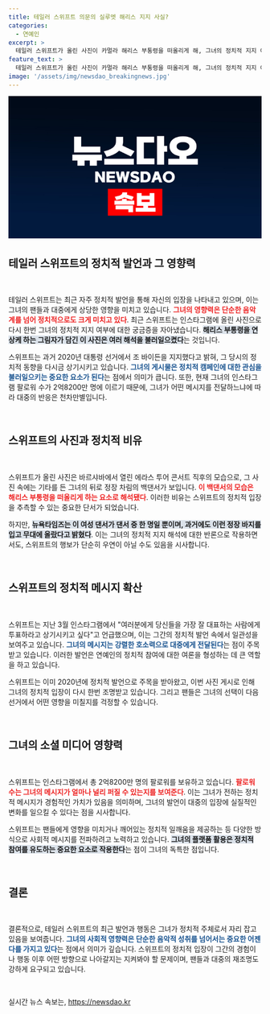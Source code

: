 ```yaml
---
title: 테일러 스위프트 의문의 실루엣 해리스 지지 사실?
categories:
  - 연예인
excerpt: >
  테일러 스위프트가 올린 사진이 카멀라 해리스 부통령을 떠올리게 해, 그녀의 정치적 지지 여부에 대한 궁금증을 불러일으키고 있다. 과연 스위프트의 이번 포스팅이 민주당 대선 후보를 암시하는 걸까? 클릭해 자세한 이면을 알아보세요!
feature_text: >
  테일러 스위프트가 올린 사진이 카멀라 해리스 부통령을 떠올리게 해, 그녀의 정치적 지지 여부에 대한 궁금증을 불러일으키고 있다. 과연 스위프트의 이번 포스팅이 민주당 대선 후보를 암시하는 걸까? 클릭해 자세한 이면을 알아보세요!
image: '/assets/img/newsdao_breakingnews.jpg'
---
```


<p><img src="/assets/img/newsdao_breakingnews.jpg" alt="ranknews 속보" /></p>

<h2 data-ke-size="size26">테일러 스위프트의 정치적 발언과 그 영향력</h2>

<p data-ke-size="size16">&nbsp;</p>

<p>테일러 스위프트는 최근 자주 정치적 발언을 통해 자신의 입장을 나타내고 있으며, 이는 그녀의 팬들과 대중에게 상당한 영향을 미치고 있습니다. <b><span style="color: #ee2323;">그녀의 영향력은 단순한 음악계를 넘어 정치적으로도 크게 미치고 있다</span></b>. 최근 스위프트는 인스타그램에 올린 사진으로 다시 한번 그녀의 정치적 지지 여부에 대한 궁금증을 자아냈습니다. <b><span style="background-color: #21538527;">해리스 부통령을 연상케 하는 그림자가 담긴 이 사진은 여러 해석을 불러일으켰다</span></b>는 것입니다. </p>

<p>스위프트는 과거 2020년 대통령 선거에서 조 바이든을 지지했다고 밝혀, 그 당시의 정치적 동향을 다시금 상기시키고 있습니다. <b><span style="color: #1a5490;">그녀의 게시물은 정치적 캠페인에 대한 관심을 불러일으키는 중요한 요소가 된다</span></b>는 점에서 의미가 큽니다. 또한, 현재 그녀의 인스타그램 팔로워 수가 2억8200만 명에 이르기 때문에, 그녀가 어떤 메시지를 전달하느냐에 따라 대중의 반응은 천차만별입니다.</p>

<p data-ke-size="size16">&nbsp;</p>

<h2 data-ke-size="size26">스위프트의 사진과 정치적 비유</h2>

<p data-ke-size="size16">&nbsp;</p>

<p>스위프트가 올린 사진은 바르샤바에서 열린 에라스 투어 콘서트 직후의 모습으로, 그 사진 속에는 기타를 든 그녀의 뒤로 정장 차림의 백댄서가 보입니다. <b><span style="color: #ee2323;">이 백댄서의 모습은 해리스 부통령을 떠올리게 하는 요소로 해석됐다</span></b>. 이러한 비유는 스위프트의 정치적 입장을 추측할 수 있는 중요한 단서가 되었습니다. </p>

<p>하지만, <b><span style="background-color: #21538527;">뉴욕타임즈는 이 여성 댄서가 댄서 중 한 명일 뿐이며, 과거에도 이런 정장 바지를 입고 무대에 올랐다고 밝혔다</span></b>. 이는 그녀의 정치적 지지 해석에 대한 반론으로 작용하면서도, 스위프트의 행보가 단순히 우연이 아닐 수도 있음을 시사합니다.</p>

<p data-ke-size="size16">&nbsp;</p>

<h2 data-ke-size="size26">스위프트의 정치적 메시지 확산</h2>

<p data-ke-size="size16">&nbsp;</p>

<p>스위프트는 지난 3월 인스타그램에서 "여러분에게 당신들을 가장 잘 대표하는 사람에게 투표하라고 상기시키고 싶다"고 언급했으며, 이는 그간의 정치적 발언 속에서 일관성을 보여주고 있습니다. <b><span style="color: #1a5490;">그녀의 메시지는 강렬한 호소력으로 대중에게 전달된다</span></b>는 점이 주목받고 있습니다. 이러한 발언은 연예인의 정치적 참여에 대한 여론을 형성하는 데 큰 역할을 하고 있습니다.</p>

<p>스위프트는 이미 2020년에 정치적 발언으로 주목을 받아왔고, 이번 사진 게시로 인해 그녀의 정치적 입장이 다시 한번 조명받고 있습니다. 그리고 팬들은 그녀의 선택이 다음 선거에서 어떤 영향을 미칠지를 걱정할 수 있습니다.</p>

<p data-ke-size="size16">&nbsp;</p>

<h2 data-ke-size="size26">그녀의 소셜 미디어 영향력</h2>

<p data-ke-size="size16">&nbsp;</p>

<p>스위프트는 인스타그램에서 총 2억8200만 명의 팔로워를 보유하고 있습니다. <b><span style="color: #ee2323;">팔로워 수는 그녀의 메시지가 얼마나 널리 퍼질 수 있는지를 보여준다</span></b>. 이는 그녀가 전하는 정치적 메시지가 경험적인 가치가 있음을 의미하며, 그녀의 발언이 대중의 입장에 실질적인 변화를 일으킬 수 있다는 점을 시사합니다. </p>

<p>스위프트는 팬들에게 영향을 미치거나 깨어있는 정치적 일깨움을 제공하는 등 다양한 방식으로 사회적 메시지를 전파하려고 노력하고 있습니다. <b><span style="background-color: #21538527;">그녀의 플랫폼 활용은 정치적 참여를 유도하는 중요한 요소로 작용한다</span></b>는 점이 그녀의 독특한 점입니다.</p>

<p data-ke-size="size16">&nbsp;</p>

<h2 data-ke-size="size26">결론</h2>

<p data-ke-size="size16">&nbsp;</p>

<p>결론적으로, 테일러 스위프트의 최근 발언과 행동은 그녀가 정치적 주체로서 자리 잡고 있음을 보여줍니다. <b><span style="color: #1a5490;">그녀의 사회적 영향력은 단순한 음악적 성취를 넘어서는 중요한 어젠다를 가지고 있다</span></b>는 점에서 의미가 깊습니다. 스위프트의 정치적 입장이 그간의 경험이나 행동 이후 어떤 방향으로 나아갈지는 지켜봐야 할 문제이며, 팬들과 대중의 재조명도 강하게 요구되고 있습니다.</p>

<p data-ke-size="size16">&nbsp;</p>
실시간 뉴스 속보는, <a href="https://newsdao.kr" rel="dofollow">https://newsdao.kr</a>


